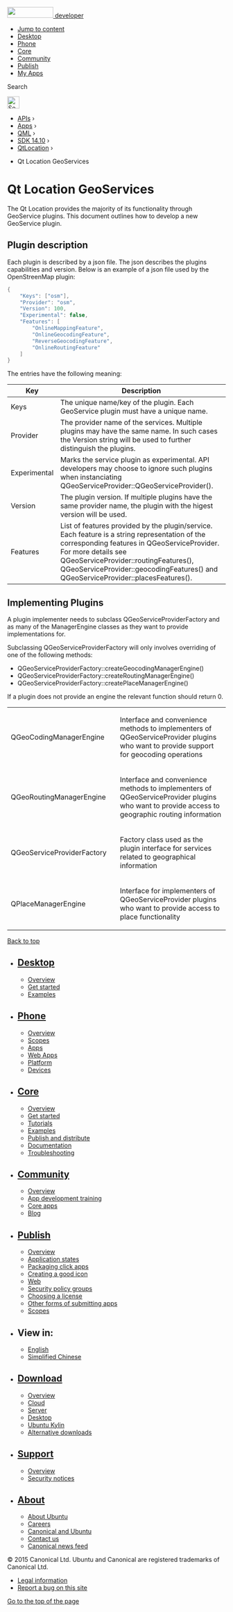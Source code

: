 <a href="https://developer.ubuntu.com/" class="logo-ubuntu"><img src="https://developer.ubuntu.com/assets/sites/ubuntu/latest/u/img/logos/logo-ubuntu-orange.svg" width="106" height="25" /> <span>developer</span></a>

-   [Jump to content](index.html#main-content)
-   [Desktop](https://developer.ubuntu.com/en/desktop/)
-   [Phone](https://developer.ubuntu.com/en/phone/)
-   [Core](https://developer.ubuntu.com/core)
-   [Community](https://developer.ubuntu.com/en/community/)
-   [Publish](https://developer.ubuntu.com/en/publish/)
-   [My Apps](https://myapps.developer.ubuntu.com/)

Search

<img src="https://developer.ubuntu.com/assets/sites/ubuntu/latest/u/img/search-white.svg" alt="Search" height="28" />

-   [APIs](../../../../index.html) ›
-   [Apps](../../../index.html) ›
-   [QML](../../index.html) ›
-   <a href="../index.html" class="sub-nav-item">SDK 14.10</a> ›
-   <a href="../QtLocation/index.html" class="sub-nav-item">QtLocation</a> ›

<!-- -->

-   Qt Location GeoServices

Qt Location GeoServices
=======================

<span class="subtitle"></span>
<span id="details"></span>
The Qt Location provides the majority of its functionality through GeoService plugins. This document outlines how to develop a new GeoService plugin.

<span id="plugin-description"></span>
Plugin description
------------------

Each plugin is described by a json file. The json describes the plugins capabilities and version. Below is an example of a json file used by the OpenStreenMap plugin:

``` cpp
{
    "Keys": ["osm"],
    "Provider": "osm",
    "Version": 100,
    "Experimental": false,
    "Features": [
        "OnlineMappingFeature",
        "OnlineGeocodingFeature",
        "ReverseGeocodingFeature",
        "OnlineRoutingFeature"
    ]
}
```

The entries have the following meaning:

| Key          | Description                                                                                                                                                                                                                                                                                     |
|--------------|-------------------------------------------------------------------------------------------------------------------------------------------------------------------------------------------------------------------------------------------------------------------------------------------------|
| Keys         | The unique name/key of the plugin. Each GeoService plugin must have a unique name.                                                                                                                                                                                                              |
| Provider     | The provider name of the services. Multiple plugins may have the same name. In such cases the Version string will be used to further distinguish the plugins.                                                                                                                                   |
| Experimental | Marks the service plugin as experimental. API developers may choose to ignore such plugins when instanciating QGeoServiceProvider::QGeoServiceProvider().                                                                                                                                       |
| Version      | The plugin version. If multiple plugins have the same provider name, the plugin with the higest version will be used.                                                                                                                                                                           |
| Features     | List of features provided by the plugin/service. Each feature is a string representation of the corresponding features in QGeoServiceProvider. For more details see QGeoServiceProvider::routingFeatures(), QGeoServiceProvider::geocodingFeatures() and QGeoServiceProvider::placesFeatures(). |

<span id="implementing-plugins"></span>
Implementing Plugins
--------------------

A plugin implementer needs to subclass QGeoServiceProviderFactory and as many of the ManagerEngine classes as they want to provide implementations for.

Subclassing QGeoServiceProviderFactory will only involves overriding of one of the following methods:

-   QGeoServiceProviderFactory::createGeocodingManagerEngine()
-   QGeoServiceProviderFactory::createRoutingManagerEngine()
-   QGeoServiceProviderFactory::createPlaceManagerEngine()

If a plugin does not provide an engine the relevant function should return 0.

<table>
<colgroup>
<col width="50%" />
<col width="50%" />
</colgroup>
<tbody>
<tr class="odd">
<td><p>QGeoCodingManagerEngine</p></td>
<td><p>Interface and convenience methods to implementers of QGeoServiceProvider plugins who want to provide support for geocoding operations</p></td>
</tr>
<tr class="even">
<td><p>QGeoRoutingManagerEngine</p></td>
<td><p>Interface and convenience methods to implementers of QGeoServiceProvider plugins who want to provide access to geographic routing information</p></td>
</tr>
<tr class="odd">
<td><p>QGeoServiceProviderFactory</p></td>
<td><p>Factory class used as the plugin interface for services related to geographical information</p></td>
</tr>
<tr class="even">
<td><p>QPlaceManagerEngine</p></td>
<td><p>Interface for implementers of QGeoServiceProvider plugins who want to provide access to place functionality</p></td>
</tr>
</tbody>
</table>

[Back to top](index.html#)

-   [Desktop](https://developer.ubuntu.com/en/desktop/)
    ---------------------------------------------------

    -   [Overview](https://developer.ubuntu.com/en/desktop/)
    -   [Get started](http://snapcraft.io/?utm_source=developer.ubuntu.com&utm_medium=devportal&utm_term=snaps%20snapcraft%20desktop&utm_content=menu&utm_campaign=duc_snappers)
    -   [Examples](https://github.com/ubuntu/snappy-playpen)

-   [Phone](https://developer.ubuntu.com/en/phone/)
    -----------------------------------------------

    -   [Overview](https://developer.ubuntu.com/en/phone/)
    -   [Scopes](https://developer.ubuntu.com/en/phone/scopes/)
    -   [Apps](https://developer.ubuntu.com/en/phone/apps/)
    -   [Web Apps](https://developer.ubuntu.com/en/phone/web/)
    -   [Platform](https://developer.ubuntu.com/en/phone/platform/)
    -   [Devices](https://developer.ubuntu.com/en/phone/devices/)

-   [Core](https://developer.ubuntu.com/core)
    -----------------------------------------

    -   [Overview](https://developer.ubuntu.com/core)
    -   [Get started](https://developer.ubuntu.com/core/get-started)
    -   [Tutorials](https://developer.ubuntu.com/core/tutorials)
    -   [Examples](https://developer.ubuntu.com/core/examples)
    -   [Publish and distribute](https://developer.ubuntu.com/core/publish-and-distribute)
    -   [Documentation](https://developer.ubuntu.com/core/documentation)
    -   [Troubleshooting](https://developer.ubuntu.com/core/troubleshooting)

-   [Community](https://developer.ubuntu.com/en/community/)
    -------------------------------------------------------

    -   [Overview](https://developer.ubuntu.com/en/community/)
    -   [App development training](https://developer.ubuntu.com/en/community/training/)
    -   [Core apps](https://developer.ubuntu.com/en/community/core-apps/)
    -   [Blog](https://developer.ubuntu.com/en/community/blog/)

-   [Publish](https://developer.ubuntu.com/en/publish/)
    ---------------------------------------------------

    -   [Overview](https://developer.ubuntu.com/en/publish/)
    -   [Application states](https://developer.ubuntu.com/en/publish/application-states/)
    -   [Packaging click apps](https://developer.ubuntu.com/en/publish/packaging-click-apps/)
    -   [Creating a good icon](https://developer.ubuntu.com/en/publish/creating-a-good-icon/)
    -   [Web](https://developer.ubuntu.com/en/publish/web/)
    -   [Security policy groups](https://developer.ubuntu.com/en/publish/security-policy-groups/)
    -   [Choosing a license](https://developer.ubuntu.com/en/publish/choosing-a-license/)
    -   [Other forms of submitting apps](https://developer.ubuntu.com/en/publish/other-forms-of-submitting-apps/)
    -   [Scopes](https://developer.ubuntu.com/en/publish/scopes/)

-   View in:
    --------

    -   [English](index.html "Change to language: English")
    -   [Simplified Chinese](index.html "Change to language: Simplified Chinese")

-   [Download](http://ubuntu.com/download/)
    ---------------------------------------

    -   [Overview](http://ubuntu.com/download)
    -   [Cloud](http://ubuntu.com/download/cloud)
    -   [Server](http://ubuntu.com/download/server)
    -   [Desktop](http://ubuntu.com/download/desktop)
    -   [Ubuntu Kylin](http://ubuntu.com/download/ubuntu-kylin)
    -   [Alternative downloads](http://ubuntu.com/download/alternative-downloads)

-   [Support](http://ubuntu.com/support/)
    -------------------------------------

    -   [Overview](http://ubuntu.com/support)
    -   [Security notices](http://www.ubuntu.com/usn/)

-   [About](http://ubuntu.com/about/)
    ---------------------------------

    -   [About Ubuntu](http://ubuntu.com/about/about-ubuntu)
    -   [Careers](http://www.canonical.com/careers)
    -   [Canonical and Ubuntu](http://ubuntu.com/about/canonical-and-ubuntu)
    -   [Contact us](http://ubuntu.com/about/contact-us)
    -   [Canonical news feed](http://insights.ubuntu.com/feed/)

© 2015 Canonical Ltd. Ubuntu and Canonical are registered trademarks of Canonical Ltd.

-   [Legal information](http://www.ubuntu.com/legal)
-   [Report a bug on this site](https://bugs.launchpad.net/developer-ubuntu-com/)

<span class="accessibility-aid">[Go to the top of the page](index.html#)</span>
